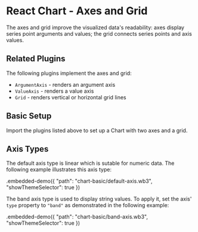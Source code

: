 # React Chart - Axes and Grid

The axes and grid improve the visualized data's readability: axes display series point arguments and values; the grid connects series points and axis values.

## Related Plugins

The following plugins implement the axes and grid:

- `ArgumentAxis` - renders an argument axis
- `ValueAxis` - renders a value axis
- `Grid` - renders vertical or horizontal grid lines

## Basic Setup

Import the plugins listed above to set up a Chart with two axes and a grid.

## Axis Types

The default axis type is linear which is sutable for numeric data. The following example illustrates this axis type:

.embedded-demo({ "path": "chart-basic/default-axis.wb3", "showThemeSelector": true })

The band axis type is used to display string values. To apply it, set the axis' `type` property to `"band"` as demonstrated in the following example:

.embedded-demo({ "path": "chart-basic/band-axis.wb3", "showThemeSelector": true })
